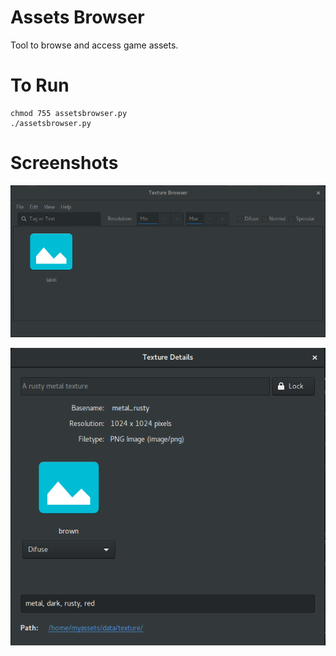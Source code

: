 Assets Browser
==============

Tool to browse and access game assets.


To Run
======

```
chmod 755 assetsbrowser.py
./assetsbrowser.py
```

Screenshots
===========

![Main Window](https://github.com/igormorgado/assetsbrowser/raw/master/screenshots/assetsbrowser_mainwindow.png)

![Texture Detail](https://github.com/igormorgado/assetsbrowser/raw/master/screenshots/assetsbrowser_texturedetail.png)

